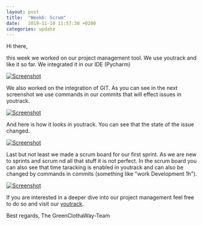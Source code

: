 ```yaml
---
layout: post
title:  "Week6: Scrum"
date:   2019-11-10 11:57:30 +0200
categories: update
---
```


Hi there,

this week we worked on our project management tool. We use youtrack and like it so far.
We integrated it in our IDE (Pycharm)

[![Screenshot](https://raw.githubusercontent.com/GreenClothaWay/Website/master/doc/screenshots/yt_in_ide.png)](https://github.com/GreenClothaWay/Website/blob/master/doc/screenshots/yt_in_ide.png)

We also worked on the integration of GIT. As you can see in the next screenshot we use commands in our commits that will effect
issues in youtrack.

[![Screenshot](https://raw.githubusercontent.com/GreenClothaWay/Website/master/doc/screenshots/commits_with_commands.png)](https://github.com/GreenClothaWay/Website/blob/master/doc/screenshots/commits_with_commands.png)

And here is how it looks in youtrack. You can see that the state of the issue changed.

[![Screenshot](https://raw.githubusercontent.com/GreenClothaWay/Website/master/doc/screenshots/commits_in_yt.png)](https://github.com/GreenClothaWay/Website/blob/master/doc/screenshots/commits_in_yt.png)

Last but not least we made a scrum board for our first sprint. As we are new to sprints and scrum nd all that stuff it is not perfect.
In the scrum board you can also see that time taracking is enabled in youtrack and can also be changed by commands in commits (something
like "work Development 1h").

[![Screenshot](https://raw.githubusercontent.com/GreenClothaWay/Website/master/doc/screenshots/scrumboard.png)](https://github.com/GreenClothaWay/Website/blob/master/doc/screenshots/scrumboard.png)

If you are interested in a deeper dive into our project management feel free to do so and visit our [youtrack](https://greenclothaway.myjetbrains.com/).

Best regards,
The GreenClothaWay-Team
